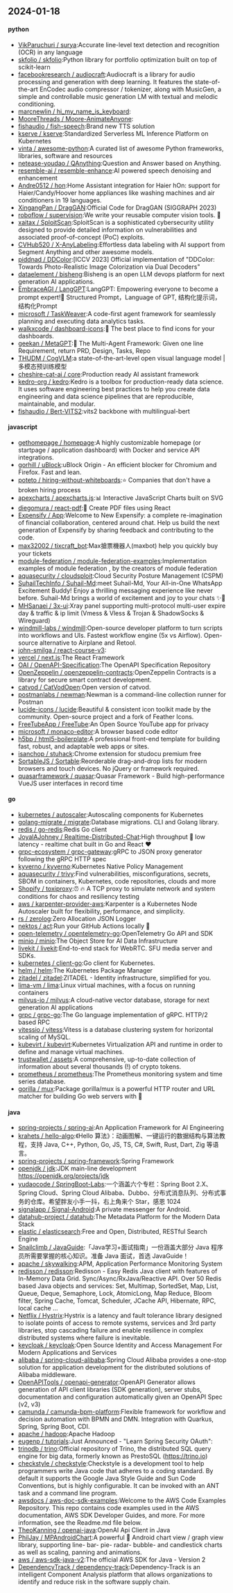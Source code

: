 ## 2024-01-18

#### python
* [VikParuchuri / surya](https://github.com/VikParuchuri/surya):Accurate line-level text detection and recognition (OCR) in any language
* [skfolio / skfolio](https://github.com/skfolio/skfolio):Python library for portfolio optimization built on top of scikit-learn
* [facebookresearch / audiocraft](https://github.com/facebookresearch/audiocraft):Audiocraft is a library for audio processing and generation with deep learning. It features the state-of-the-art EnCodec audio compressor / tokenizer, along with MusicGen, a simple and controllable music generation LM with textual and melodic conditioning.
* [marcnewlin / hi_my_name_is_keyboard](https://github.com/marcnewlin/hi_my_name_is_keyboard):
* [MooreThreads / Moore-AnimateAnyone](https://github.com/MooreThreads/Moore-AnimateAnyone):
* [fishaudio / fish-speech](https://github.com/fishaudio/fish-speech):Brand new TTS solution
* [kserve / kserve](https://github.com/kserve/kserve):Standardized Serverless ML Inference Platform on Kubernetes
* [vinta / awesome-python](https://github.com/vinta/awesome-python):A curated list of awesome Python frameworks, libraries, software and resources
* [netease-youdao / QAnything](https://github.com/netease-youdao/QAnything):Question and Answer based on Anything.
* [resemble-ai / resemble-enhance](https://github.com/resemble-ai/resemble-enhance):AI powered speech denoising and enhancement
* [Andre0512 / hon](https://github.com/Andre0512/hon):Home Assistant integration for Haier hOn: support for Haier/Candy/Hoover home appliances like washing machines and air conditioners in 19 languages.
* [XingangPan / DragGAN](https://github.com/XingangPan/DragGAN):Official Code for DragGAN (SIGGRAPH 2023)
* [roboflow / supervision](https://github.com/roboflow/supervision):We write your reusable computer vision tools. 💜
* [xaitax / SploitScan](https://github.com/xaitax/SploitScan):SploitScan is a sophisticated cybersecurity utility designed to provide detailed information on vulnerabilities and associated proof-of-concept (PoC) exploits.
* [CVHub520 / X-AnyLabeling](https://github.com/CVHub520/X-AnyLabeling):Effortless data labeling with AI support from Segment Anything and other awesome models.
* [piddnad / DDColor](https://github.com/piddnad/DDColor):[ICCV 2023] Official implementation of "DDColor: Towards Photo-Realistic Image Colorization via Dual Decoders"
* [dataelement / bisheng](https://github.com/dataelement/bisheng):Bisheng is an open LLM devops platform for next generation AI applications.
* [EmbraceAGI / LangGPT](https://github.com/EmbraceAGI/LangGPT):LangGPT: Empowering everyone to become a prompt expert!🚀 Structured Prompt，Language of GPT, 结构化提示词，结构化Prompt
* [microsoft / TaskWeaver](https://github.com/microsoft/TaskWeaver):A code-first agent framework for seamlessly planning and executing data analytics tasks.
* [walkxcode / dashboard-icons](https://github.com/walkxcode/dashboard-icons):🚀 The best place to find icons for your dashboards.
* [geekan / MetaGPT](https://github.com/geekan/MetaGPT):🌟 The Multi-Agent Framework: Given one line Requirement, return PRD, Design, Tasks, Repo
* [THUDM / CogVLM](https://github.com/THUDM/CogVLM):a state-of-the-art-level open visual language model | 多模态预训练模型
* [cheshire-cat-ai / core](https://github.com/cheshire-cat-ai/core):Production ready AI assistant framework
* [kedro-org / kedro](https://github.com/kedro-org/kedro):Kedro is a toolbox for production-ready data science. It uses software engineering best practices to help you create data engineering and data science pipelines that are reproducible, maintainable, and modular.
* [fishaudio / Bert-VITS2](https://github.com/fishaudio/Bert-VITS2):vits2 backbone with multilingual-bert

#### javascript
* [gethomepage / homepage](https://github.com/gethomepage/homepage):A highly customizable homepage (or startpage / application dashboard) with Docker and service API integrations.
* [gorhill / uBlock](https://github.com/gorhill/uBlock):uBlock Origin - An efficient blocker for Chromium and Firefox. Fast and lean.
* [poteto / hiring-without-whiteboards](https://github.com/poteto/hiring-without-whiteboards):⭐️ Companies that don't have a broken hiring process
* [apexcharts / apexcharts.js](https://github.com/apexcharts/apexcharts.js):📊 Interactive JavaScript Charts built on SVG
* [diegomura / react-pdf](https://github.com/diegomura/react-pdf):📄 Create PDF files using React
* [Expensify / App](https://github.com/Expensify/App):Welcome to New Expensify: a complete re-imagination of financial collaboration, centered around chat. Help us build the next generation of Expensify by sharing feedback and contributing to the code.
* [max32002 / tixcraft_bot](https://github.com/max32002/tixcraft_bot):Max搶票機器人(maxbot) help you quickly buy your tickets
* [module-federation / module-federation-examples](https://github.com/module-federation/module-federation-examples):Implementation examples of module federation , by the creators of module federation
* [aquasecurity / cloudsploit](https://github.com/aquasecurity/cloudsploit):Cloud Security Posture Management (CSPM)
* [SuhailTechInfo / Suhail-Md](https://github.com/SuhailTechInfo/Suhail-Md):meet Suhail-Md, Your All-in-One WhatsApp Excitement Buddy! Enjoy a thrilling messaging experience like never before. Suhail-Md brings a world of excitement and joy to your chats ✨🤖
* [MHSanaei / 3x-ui](https://github.com/MHSanaei/3x-ui):Xray panel supporting multi-protocol multi-user expire day & traffic & ip limit (Vmess & Vless & Trojan & ShadowSocks & Wireguard)
* [windmill-labs / windmill](https://github.com/windmill-labs/windmill):Open-source developer platform to turn scripts into workflows and UIs. Fastest workflow engine (5x vs Airflow). Open-source alternative to Airplane and Retool.
* [john-smilga / react-course-v3](https://github.com/john-smilga/react-course-v3):
* [vercel / next.js](https://github.com/vercel/next.js):The React Framework
* [OAI / OpenAPI-Specification](https://github.com/OAI/OpenAPI-Specification):The OpenAPI Specification Repository
* [OpenZeppelin / openzeppelin-contracts](https://github.com/OpenZeppelin/openzeppelin-contracts):OpenZeppelin Contracts is a library for secure smart contract development.
* [catvod / CatVodOpen](https://github.com/catvod/CatVodOpen):Open version of catvod.
* [postmanlabs / newman](https://github.com/postmanlabs/newman):Newman is a command-line collection runner for Postman
* [lucide-icons / lucide](https://github.com/lucide-icons/lucide):Beautiful & consistent icon toolkit made by the community. Open-source project and a fork of Feather Icons.
* [FreeTubeApp / FreeTube](https://github.com/FreeTubeApp/FreeTube):An Open Source YouTube app for privacy
* [microsoft / monaco-editor](https://github.com/microsoft/monaco-editor):A browser based code editor
* [h5bp / html5-boilerplate](https://github.com/h5bp/html5-boilerplate):A professional front-end template for building fast, robust, and adaptable web apps or sites.
* [isanchop / stuhack](https://github.com/isanchop/stuhack):Chrome extension for studocu premium free
* [SortableJS / Sortable](https://github.com/SortableJS/Sortable):Reorderable drag-and-drop lists for modern browsers and touch devices. No jQuery or framework required.
* [quasarframework / quasar](https://github.com/quasarframework/quasar):Quasar Framework - Build high-performance VueJS user interfaces in record time

#### go
* [kubernetes / autoscaler](https://github.com/kubernetes/autoscaler):Autoscaling components for Kubernetes
* [golang-migrate / migrate](https://github.com/golang-migrate/migrate):Database migrations. CLI and Golang library.
* [redis / go-redis](https://github.com/redis/go-redis):Redis Go client
* [JoyalAJohney / Realtime-Distributed-Chat](https://github.com/JoyalAJohney/Realtime-Distributed-Chat):High throughput 🚀 low latency - realtime chat built in Go and React ❤️
* [grpc-ecosystem / grpc-gateway](https://github.com/grpc-ecosystem/grpc-gateway):gRPC to JSON proxy generator following the gRPC HTTP spec
* [kyverno / kyverno](https://github.com/kyverno/kyverno):Kubernetes Native Policy Management
* [aquasecurity / trivy](https://github.com/aquasecurity/trivy):Find vulnerabilities, misconfigurations, secrets, SBOM in containers, Kubernetes, code repositories, clouds and more
* [Shopify / toxiproxy](https://github.com/Shopify/toxiproxy):⏰ 🔥 A TCP proxy to simulate network and system conditions for chaos and resiliency testing
* [aws / karpenter-provider-aws](https://github.com/aws/karpenter-provider-aws):Karpenter is a Kubernetes Node Autoscaler built for flexibility, performance, and simplicity.
* [rs / zerolog](https://github.com/rs/zerolog):Zero Allocation JSON Logger
* [nektos / act](https://github.com/nektos/act):Run your GitHub Actions locally 🚀
* [open-telemetry / opentelemetry-go](https://github.com/open-telemetry/opentelemetry-go):OpenTelemetry Go API and SDK
* [minio / minio](https://github.com/minio/minio):The Object Store for AI Data Infrastructure
* [livekit / livekit](https://github.com/livekit/livekit):End-to-end stack for WebRTC. SFU media server and SDKs.
* [kubernetes / client-go](https://github.com/kubernetes/client-go):Go client for Kubernetes.
* [helm / helm](https://github.com/helm/helm):The Kubernetes Package Manager
* [zitadel / zitadel](https://github.com/zitadel/zitadel):ZITADEL - Identity infrastructure, simplified for you.
* [lima-vm / lima](https://github.com/lima-vm/lima):Linux virtual machines, with a focus on running containers
* [milvus-io / milvus](https://github.com/milvus-io/milvus):A cloud-native vector database, storage for next generation AI applications
* [grpc / grpc-go](https://github.com/grpc/grpc-go):The Go language implementation of gRPC. HTTP/2 based RPC
* [vitessio / vitess](https://github.com/vitessio/vitess):Vitess is a database clustering system for horizontal scaling of MySQL.
* [kubevirt / kubevirt](https://github.com/kubevirt/kubevirt):Kubernetes Virtualization API and runtime in order to define and manage virtual machines.
* [trustwallet / assets](https://github.com/trustwallet/assets):A comprehensive, up-to-date collection of information about several thousands (!) of crypto tokens.
* [prometheus / prometheus](https://github.com/prometheus/prometheus):The Prometheus monitoring system and time series database.
* [gorilla / mux](https://github.com/gorilla/mux):Package gorilla/mux is a powerful HTTP router and URL matcher for building Go web servers with 🦍

#### java
* [spring-projects / spring-ai](https://github.com/spring-projects/spring-ai):An Application Framework for AI Engineering
* [krahets / hello-algo](https://github.com/krahets/hello-algo):《Hello 算法》：动画图解、一键运行的数据结构与算法教程，支持 Java, C++, Python, Go, JS, TS, C#, Swift, Rust, Dart, Zig 等语言。
* [spring-projects / spring-framework](https://github.com/spring-projects/spring-framework):Spring Framework
* [openjdk / jdk](https://github.com/openjdk/jdk):JDK main-line development https://openjdk.org/projects/jdk
* [yudaocode / SpringBoot-Labs](https://github.com/yudaocode/SpringBoot-Labs):一个涵盖六个专栏：Spring Boot 2.X、Spring Cloud、Spring Cloud Alibaba、Dubbo、分布式消息队列、分布式事务的仓库。希望胖友小手一抖，右上角来个 Star，感恩 1024
* [signalapp / Signal-Android](https://github.com/signalapp/Signal-Android):A private messenger for Android.
* [datahub-project / datahub](https://github.com/datahub-project/datahub):The Metadata Platform for the Modern Data Stack
* [elastic / elasticsearch](https://github.com/elastic/elasticsearch):Free and Open, Distributed, RESTful Search Engine
* [Snailclimb / JavaGuide](https://github.com/Snailclimb/JavaGuide):「Java学习+面试指南」一份涵盖大部分 Java 程序员所需要掌握的核心知识。准备 Java 面试，首选 JavaGuide！
* [apache / skywalking](https://github.com/apache/skywalking):APM, Application Performance Monitoring System
* [redisson / redisson](https://github.com/redisson/redisson):Redisson - Easy Redis Java client with features of In-Memory Data Grid. Sync/Async/RxJava/Reactive API. Over 50 Redis based Java objects and services: Set, Multimap, SortedSet, Map, List, Queue, Deque, Semaphore, Lock, AtomicLong, Map Reduce, Bloom filter, Spring Cache, Tomcat, Scheduler, JCache API, Hibernate, RPC, local cache ...
* [Netflix / Hystrix](https://github.com/Netflix/Hystrix):Hystrix is a latency and fault tolerance library designed to isolate points of access to remote systems, services and 3rd party libraries, stop cascading failure and enable resilience in complex distributed systems where failure is inevitable.
* [keycloak / keycloak](https://github.com/keycloak/keycloak):Open Source Identity and Access Management For Modern Applications and Services
* [alibaba / spring-cloud-alibaba](https://github.com/alibaba/spring-cloud-alibaba):Spring Cloud Alibaba provides a one-stop solution for application development for the distributed solutions of Alibaba middleware.
* [OpenAPITools / openapi-generator](https://github.com/OpenAPITools/openapi-generator):OpenAPI Generator allows generation of API client libraries (SDK generation), server stubs, documentation and configuration automatically given an OpenAPI Spec (v2, v3)
* [camunda / camunda-bpm-platform](https://github.com/camunda/camunda-bpm-platform):Flexible framework for workflow and decision automation with BPMN and DMN. Integration with Quarkus, Spring, Spring Boot, CDI.
* [apache / hadoop](https://github.com/apache/hadoop):Apache Hadoop
* [eugenp / tutorials](https://github.com/eugenp/tutorials):Just Announced - "Learn Spring Security OAuth":
* [trinodb / trino](https://github.com/trinodb/trino):Official repository of Trino, the distributed SQL query engine for big data, formerly known as PrestoSQL (https://trino.io)
* [checkstyle / checkstyle](https://github.com/checkstyle/checkstyle):Checkstyle is a development tool to help programmers write Java code that adheres to a coding standard. By default it supports the Google Java Style Guide and Sun Code Conventions, but is highly configurable. It can be invoked with an ANT task and a command line program.
* [awsdocs / aws-doc-sdk-examples](https://github.com/awsdocs/aws-doc-sdk-examples):Welcome to the AWS Code Examples Repository. This repo contains code examples used in the AWS documentation, AWS SDK Developer Guides, and more. For more information, see the Readme.md file below.
* [TheoKanning / openai-java](https://github.com/TheoKanning/openai-java):OpenAI Api Client in Java
* [PhilJay / MPAndroidChart](https://github.com/PhilJay/MPAndroidChart):A powerful 🚀 Android chart view / graph view library, supporting line- bar- pie- radar- bubble- and candlestick charts as well as scaling, panning and animations.
* [aws / aws-sdk-java-v2](https://github.com/aws/aws-sdk-java-v2):The official AWS SDK for Java - Version 2
* [DependencyTrack / dependency-track](https://github.com/DependencyTrack/dependency-track):Dependency-Track is an intelligent Component Analysis platform that allows organizations to identify and reduce risk in the software supply chain.

